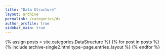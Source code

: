 ```yaml
---
title: "Data Structure"
layout: archive
permalink: /categories/ds
author_profile: true
sidebar_main: true
---
```


{% assign posts = site.categories.DataStructure %}
{% for post in posts %} {% include archive-single2.html type=page.entries_layout %} {% endfor %}